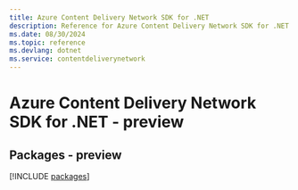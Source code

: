 ```yaml
---
title: Azure Content Delivery Network SDK for .NET
description: Reference for Azure Content Delivery Network SDK for .NET
ms.date: 08/30/2024
ms.topic: reference
ms.devlang: dotnet
ms.service: contentdeliverynetwork
---
```

# Azure Content Delivery Network SDK for .NET - preview
## Packages - preview
[!INCLUDE [packages](content-delivery-network-index.md)]